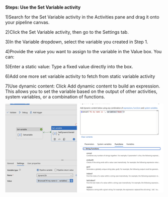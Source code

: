 **Steps: Use the Set Variable activity**

1)Search for the Set Variable activity in the Activities pane and drag it onto your pipeline canvas. 

2)Click the Set Variable activity, then go to the Settings tab. 

3)In the Variable dropdown, select the variable you created in Step 1. 

4)Provide the value you want to assign to the variable in the Value box. You can:

5)Enter a static value: Type a fixed value directly into the box. 

6)Add one more set variable activity to fetch from static variable activity

7)Use dynamic content: Click Add dynamic content to build an expression. This allows you to set the variable based on the output of other activities, system variables, or a combination of functions. 

<img width=900 alt='dynamic' src=https://github.com/rajeshreddy185/polls/blob/main/mysite3-20210509T044718Z-001/mysite3/Screenshot%202025-09-15%20at%209.25.50%20PM.png />
